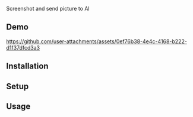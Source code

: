 Screenshot and send picture to AI

## Demo


https://github.com/user-attachments/assets/0ef76b38-4e4c-4168-b222-d1f37dfcd3a3


## Installation

## Setup

## Usage
